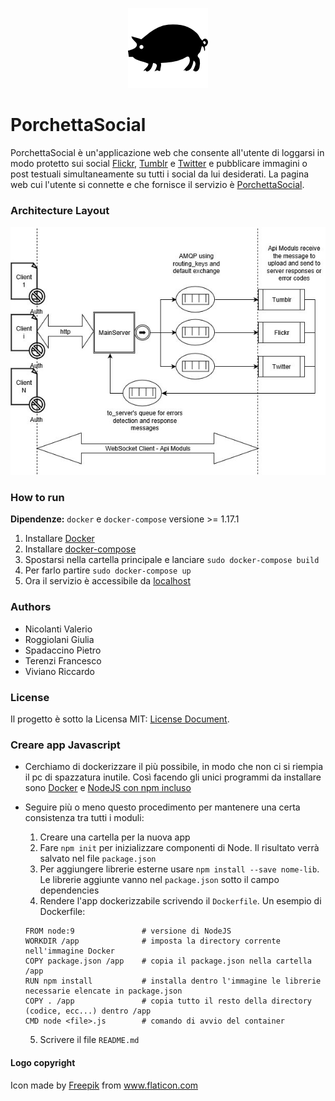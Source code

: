  <p align="center">
  <img src="https://raw.githubusercontent.com/MrSpadala/PorchettaSocial/master/MainServer/res/porchetta_logo.png" alt="logo">
</p>

# PorchettaSocial
PorchettaSocial è un'applicazione web che consente all'utente di loggarsi in modo protetto sui social <a href="https://github.com/MrSpadala/PorchettaSocial/tree/master/Flickr">Flickr</a>, <a href="https://github.com/MrSpadala/PorchettaSocial/tree/master/Tumblr">Tumblr</a> e <a href="https://github.com/MrSpadala/PorchettaSocial/tree/master/Twitter">Twitter</a> e pubblicare immagini o post testuali simultaneamente su tutti i social da lui desiderati. 
La pagina web cui l'utente si connette e che fornisce il servizio è <a href="https://github.com/MrSpadala/PorchettaSocial/blob/master/MainServer/res/porchetta_website.html">PorchettaSocial</a>.

### Architecture Layout

<p align="center">
   <img src="https://raw.githubusercontent.com/MrSpadala/PorchettaSocial/master/Diagram.jpg" alt="Architectur image">
</p>

### How to run

__Dipendenze:__ `docker` e `docker-compose` versione >= 1.17.1

 1. Installare [Docker](https://docs.docker.com/engine/installation/)
 2. Installare [docker-compose](https://docs.docker.com/compose/install/)
 3. Spostarsi nella cartella principale e lanciare `sudo docker-compose build`
 4. Per farlo partire `sudo docker-compose up`
 5. Ora il servizio è accessibile da [localhost](http://localhost/)

### Authors

- Nicolanti Valerio
- Roggiolani Giulia
- Spadaccino Pietro
- Terenzi Francesco
- Viviano Riccardo

### License

Il progetto è sotto la Licensa MIT: <a href="https://github.com/MrSpadala/PorchettaSocial/blob/master/LICENSE">License Document</a>.

### Creare app Javascript
 - Cerchiamo di dockerizzare il più possibile, in modo che non ci si riempia il pc di spazzatura inutile. Così facendo gli unici programmi da installare sono [Docker](https://docs.docker.com/engine/installation/) e [NodeJS con npm incluso](https://nodejs.org/en/download/)
 
  - Seguire più o meno questo procedimento per mantenere una certa consistenza tra tutti i moduli:
    1. Creare una cartella per la nuova app
    2. Fare `npm init` per inizializzare componenti di Node. Il risultato verrà salvato nel file `package.json`
    3. Per aggiungere librerie esterne usare `npm install --save nome-lib`. Le librerie aggiunte vanno nel 
    `package.json` sotto il campo dependencies
    4. Rendere l'app dockerizzabile scrivendo il `Dockerfile`. Un esempio di Dockerfile:
      ```
      FROM node:9               # versione di NodeJS
      WORKDIR /app              # imposta la directory corrente nell'immagine Docker
      COPY package.json /app    # copia il package.json nella cartella /app
      RUN npm install           # installa dentro l'immagine le librerie necessarie elencate in package.json
      COPY . /app               # copia tutto il resto della directory (codice, ecc...) dentro /app
      CMD node <file>.js        # comando di avvio del container
      ```
    5. Scrivere il file `README.md` 
      
#### Logo copyright
Icon made by [Freepik](https://www.freepik.com/) from www.flaticon.com
